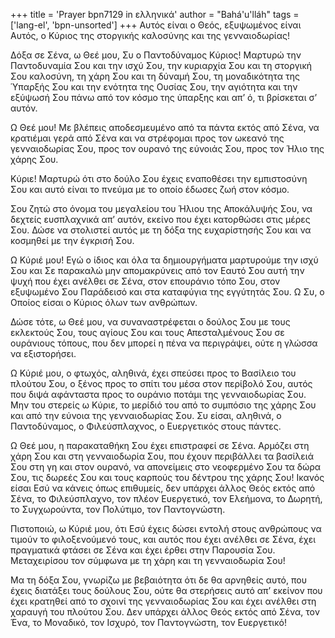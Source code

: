 +++
title = 'Prayer bpn7129 in ελληνικά'
author = "Bahá'u'lláh"
tags = ['lang-el', 'bpn-unsorted']
+++
Αυτός είναι ο Θεός, εξυψωµένος είναι Αυτός, ο Κύριος της στοργικής καλοσύνης και της γενναιοδωρίας!

∆όξα σε Σένα, ω Θεέ µου, Συ ο Παντοδύναµος Κύριος! Μαρτυρώ την Παντοδυναµία Σου και την ισχύ Σου, την κυριαρχία Σου και τη στοργική Σου καλοσύνη, τη χάρη Σου και τη δύναµή Σου, τη µοναδικότητα της Ύπαρξής Σου και την ενότητα της Ουσίας Σου, την αγιότητα και την εξύψωσή Σου πάνω από τον κόσµο της ύπαρξης και απ’ ό, τι βρίσκεται σ’ αυτόν.

Ω Θεέ µου! Με βλέπεις αποδεσµευµένο από τα πάντα εκτός από Σένα, να κρατιέµαι γερά από Σένα και να στρέφοµαι προς τον ωκεανό της γενναιοδωρίας Σου, προς τον ουρανό της εύνοιάς Σου, προς τον Ήλιο της χάρης Σου.

Κύριε! Μαρτυρώ ότι στο δούλο Σου έχεις εναποθέσει την εµπιστοσύνη Σου και αυτό είναι το πνεύµα µε το οποίο έδωσες ζωή στον κόσµο.

Σου ζητώ στο όνοµα του µεγαλείου του Ήλιου της Αποκάλυψής Σου, να δεχτείς ευσπλαχνικά απ’ αυτόν, εκείνο που έχει κατορθώσει στις µέρες Σου. ∆ώσε να στολιστεί αυτός µε τη δόξα της ευχαρίστησής Σου και να κοσµηθεί µε την έγκρισή Σου.

Ω Κύριέ µου! Εγώ ο ίδιος και όλα τα δηµιουργήµατα µαρτυρούµε την ισχύ Σου και Σε παρακαλώ µην αποµακρύνεις από τον Εαυτό Σου αυτή την ψυχή που έχει ανέλθει σε Σένα, στον επουράνιο τόπο Σου, στον εξυψωµένο Σου Παράδεισό και στα καταφύγια της εγγύτητάς Σου. Ω Συ, ο Οποίος είσαι ο Κύριος όλων των ανθρώπων.

∆ώσε τότε, ω Θεέ µου, να συναναστρέφεται ο δούλος Σου µε τους εκλεκτούς Σου, τους αγίους Σου και τους Απεσταλµένους Σου σε ουράνιους τόπους, που δεν µπορεί η πένα να περιγράψει, ούτε η γλώσσα να εξιστορήσει.

Ω Κύριέ µου, ο φτωχός, αληθινά, έχει σπεύσει προς το Βασίλειο του πλούτου Σου, ο ξένος προς το σπίτι του µέσα στον περίβολό Σου, αυτός που διψά αφάνταστα προς το ουράνιο ποτάµι της γενναιοδωρίας Σου. Μην του στερείς ω Κύριε, το µερίδιό του από το συµπόσιο της χάρης Σου και από την εύνοια της γενναιοδωρίας Σου. Συ είσαι, αληθινά, ο Παντοδύναµος, ο Φιλεύσπλαχνος, ο Ευεργετικός στους πάντες.

Ω Θεέ µου, η παρακαταθήκη Σου έχει επιστραφεί σε Σένα. Αρµόζει στη χάρη Σου και στη γενναιοδωρία Σου, που έχουν περιβάλλει τα βασίλειά Σου στη γη και στον ουρανό, να απονείµεις στο νεοφερµένο Σου τα δώρα Σου, τις δωρεές Σου και τους καρπούς του δέντρου της χάρης Σου! Ικανός είσαι Εσύ να κάνεις όπως επιθυµείς, δεν υπάρχει άλλος Θεός εκτός από Σένα, το Φιλεύσπλαχνο, τον πλέον Ευεργετικό, τον Ελεήµονα, το ∆ωρητή, το Συγχωρούντα, τον Πολύτιµο, τον Παντογνώστη.

Πιστοποιώ, ω Κύριέ µου, ότι Εσύ έχεις δώσει εντολή στους ανθρώπους να τιµούν το φιλοξενούµενό τους, και αυτός που έχει ανέλθει σε Σένα, έχει πραγµατικά φτάσει σε Σένα και έχει έρθει στην Παρουσία Σου. Μεταχειρίσου τον σύµφωνα µε τη χάρη και τη γενναιοδωρία Σου!

Μα τη δόξα Σου, γνωρίζω µε βεβαιότητα ότι δε θα αρνηθείς αυτό, που έχεις διατάξει τους δούλους Σου, ούτε θα στερήσεις αυτό απ’ εκείνον που έχει κρατηθεί από το σχοινί της γενναιοδωρίας Σου και έχει ανέλθει στη χαραυγή του πλούτου Σου. ∆εν υπάρχει άλλος Θεός εκτός από Σένα, τον Ένα, το Μοναδικό, τον Ισχυρό, τον Παντογνώστη, τον Ευεργετικό!
